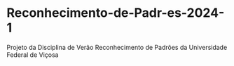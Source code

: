 # Reconhecimento-de-Padr-es-2024-1
Projeto da Disciplina de Verão Reconhecimento de Padrões da Universidade Federal de Viçosa 
